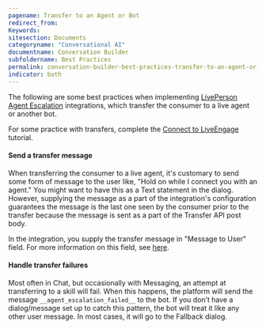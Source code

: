 ```yaml
---
pagename: Transfer to an Agent or Bot
redirect_from:
Keywords:
sitesection: Documents
categoryname: "Conversational AI"
documentname: Conversation Builder
subfoldername: Best Practices
permalink: conversation-builder-best-practices-transfer-to-an-agent-or-bot.html
indicator: both
---
```


The following are some best practices when implementing [LivePerson Agent Escalation](conversation-builder-integrations-liveperson-agent-escalation-integrations.html) integrations, which transfer the consumer to a live agent or another bot.

For some practice with transfers, complete the [Connect to LiveEngage](conversation-builder-getting-started-4-connect-to-liveengage.html) tutorial.

#### Send a transfer message

When transferring the consumer to a live agent, it's customary to send some form of message to the user like, "Hold on while I connect you with an agent." You might want to have this as a Text statement in the dialog. However, supplying the message as a part of the integration's configuration guarantees the message is the last one seen by the consumer prior to the transfer because the message is sent as a part of the Transfer API post body.

In the integration, you supply the transfer message in "Message to User" field. For more information on this field, see [here](conversation-builder-integrations-liveperson-agent-escalation-integrations.html#add-a-liveperson-agent-escalation).

#### Handle transfer failures

Most often in Chat, but occasionally with Messaging, an attempt at transferring to a skill will fail. When this happens, the platform will send the message `__agent_escalation_failed__` to the bot. If you don’t have a dialog/message set up to catch this pattern, the bot will treat it like any other user message. In most cases, it will go to the Fallback dialog.